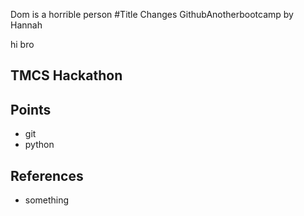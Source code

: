 Dom is a horrible person
#Title
Changes
GithubAnotherbootcamp
by Hannah

hi bro

## TMCS Hackathon

## Points
* git
* python

## References

* something
